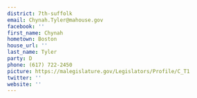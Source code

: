 ```yaml
---
district: 7th-suffolk
email: Chynah.Tyler@mahouse.gov
facebook: ''
first_name: Chynah
hometown: Boston
house_url: ''
last_name: Tyler
party: D
phone: (617) 722-2450
picture: https://malegislature.gov/Legislators/Profile/C_T1
twitter: ''
website: ''
---
```

